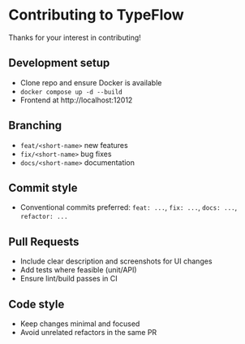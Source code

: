 # Contributing to TypeFlow

Thanks for your interest in contributing!

## Development setup
- Clone repo and ensure Docker is available
- `docker compose up -d --build`
- Frontend at http://localhost:12012

## Branching
- `feat/<short-name>` new features
- `fix/<short-name>` bug fixes
- `docs/<short-name>` documentation

## Commit style
- Conventional commits preferred: `feat: ...`, `fix: ...`, `docs: ...`, `refactor: ...`

## Pull Requests
- Include clear description and screenshots for UI changes
- Add tests where feasible (unit/API)
- Ensure lint/build passes in CI

## Code style
- Keep changes minimal and focused
- Avoid unrelated refactors in the same PR

